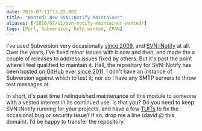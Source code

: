 ```yaml
--- 
date: 2016-07-11T13:22:00Z
title: "Wanted: New SVN::Notify Maintainer"
aliases: [/2016/07/11/svn-notify-maintainer-wanted/]
tags: [Perl, Subversion, help wanted, CPAN]
---
```


I've used Subversion very occasionally [since 2009], and [SVN::Notify] at
all. Over the years, I've fixed minor issues with it now and then, and made
the a couple of releases to address issues fixed by others. But it's past the
point where I feel qualified to maintain it. Hell, the repository for
SVN::Notify has been [hosted on GitHub] ever [since 2011]. I don't have an
instance of Subversion against which to test it; nor do I have any SMTP
servers to throw test messages at.

In short, it's past time I relinquished maintenance of this module to someone
with a vested interest in its continued use. Is that you? Do you need to keep SVN::Notify running for your projects, and have a few [TUITs] to fix the occasional bug or security issue? If so, drop me a line (david @ this domain). I’d be happy to transfer the repository.

[since 2009]: http://justatheory.com/computers/vcs/git/bricolage-svn-to-git.html "Just a Theory: “Migrating Bricolage Subversion to Git”"
[SVN::Notify]: https://metacpan.org/release/SVN-Notify "SVN-Notify on MetaCPAN"
[hosted on GitHub]: https://github.com/theory/svn-notify/ "svn-notify Project on GitHub"
[since 2011]: https://github.com/theory/svn-notify/commit/32347ad "SVN-Notify Commit: “Note move to GitHub.”"
[TUITs]: https://en.wiktionary.org/wiki/tuit "Wictionary: “tuit”"
